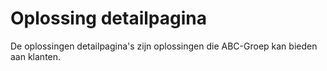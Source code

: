 # Oplossing detailpagina

De oplossingen detailpagina's zijn oplossingen die ABC-Groep kan bieden aan klanten. 

